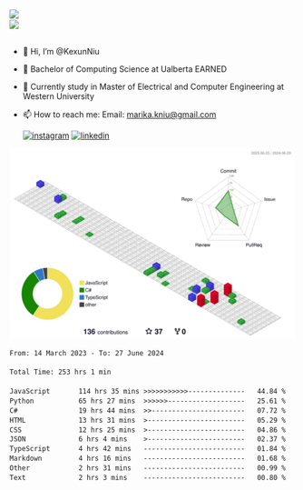 <a href="https://github.com/anuraghazra/github-readme-stats">
  <img align="center" src="https://github-readme-stats.vercel.app/api?username=KexunNiu&show_icons=true" />
</a>
</br>
<a href="https://github.com/anuraghazra/github-readme-stats">
  <img align="center" src="https://github-readme-stats.vercel.app/api/top-langs/?username=KexunNiu" />
</a>

</br>
</br>

- 👋 Hi, I’m @KexunNiu
- 👀 Bachelor of Computing Science at Ualberta EARNED
- 🌱 Currently study in Master of Electrical and Computer Engineering at Western University
- 📫 How to reach me: Email: marika.kniu@gmail.com
  
  [![instagram](https://github.com/shikhar1020jais1/Git-Social/blob/master/Icons/Instagram1.png (Instagram))][1] [![linkedin](https://github.com/shikhar1020jais1/Git-Social/blob/master/Icons/LinkedIn1.png (LinkedIn))][2]

<!-- To Link your profile to the media buttons -->

[1]: https://www.instagram.com/barryn719_
[2]: https://www.linkedin.com/in/kexun-niu



![](./profile-3d-contrib/profile-gitblock.svg)

<!--START_SECTION:waka-->

```txt
From: 14 March 2023 - To: 27 June 2024

Total Time: 253 hrs 1 min

JavaScript       114 hrs 35 mins >>>>>>>>>>>--------------   44.84 %
Python           65 hrs 27 mins  >>>>>>-------------------   25.61 %
C#               19 hrs 44 mins  >>-----------------------   07.72 %
HTML             13 hrs 31 mins  >------------------------   05.29 %
CSS              12 hrs 25 mins  >------------------------   04.86 %
JSON             6 hrs 4 mins    >------------------------   02.37 %
TypeScript       4 hrs 42 mins   -------------------------   01.84 %
Markdown         4 hrs 16 mins   -------------------------   01.68 %
Other            2 hrs 31 mins   -------------------------   00.99 %
Text             2 hrs 3 mins    -------------------------   00.80 %
```

<!--END_SECTION:waka-->

